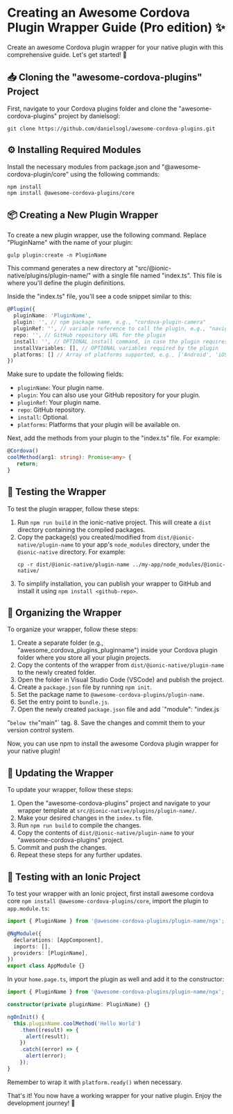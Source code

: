 # Creating an Awesome Cordova Plugin Wrapper Guide (Pro edition) :sparkles: 

Create an awesome Cordova plugin wrapper for your native plugin with this comprehensive guide. Let's get started! :rocket:

## 📥 Cloning the "awesome-cordova-plugins" Project

First, navigate to your Cordova plugins folder and clone the "awesome-cordova-plugins" project by danielsogl:

```shell
git clone https://github.com/danielsogl/awesome-cordova-plugins.git
```

## ⚙️ Installing Required Modules

Install the necessary modules from package.json and "@awesome-cordova-plugin/core" using the following commands:

```shell
npm install
npm install @awesome-cordova-plugins/core
```

## 📦 Creating a New Plugin Wrapper

To create a new plugin wrapper, use the following command. Replace "PluginName" with the name of your plugin:

```shell
gulp plugin:create -n PluginName
```

This command generates a new directory at "src/@ionic-native/plugins/plugin-name/" with a single file named "index.ts". This file is where you'll define the plugin definitions.

Inside the "index.ts" file, you'll see a code snippet similar to this:

```typescript
@Plugin({
  pluginName: 'PluginName',
  plugin: '', // npm package name, e.g., "cordova-plugin-camera"
  pluginRef: '', // variable reference to call the plugin, e.g., "navigator.geolocation"
  repo: '', // GitHub repository URL for the plugin
  install: '', // OPTIONAL install command, in case the plugin requires variables
  installVariables: [], // OPTIONAL variables required by the plugin
  platforms: [] // Array of platforms supported, e.g., ['Android', 'iOS']
})
```

Make sure to update the following fields:

- `pluginName`: Your plugin name.
- `plugin`: You can also use your GitHub repository for your plugin.
- `pluginRef`: Your plugin name.
- `repo`: GitHub repository.
- `install`: Optional.
- `platforms`: Platforms that your plugin will be available on.

Next, add the methods from your plugin to the "index.ts" file. For example:

```typescript
@Cordova()
coolMethod(arg1: string): Promise<any> {
   return;
}
```

## 🧪 Testing the Wrapper

To test the plugin wrapper, follow these steps:

1. Run `npm run build` in the ionic-native project. This will create a `dist` directory containing the compiled packages.
2. Copy the package(s) you created/modified from `dist/@ionic-native/plugin-name` to your app's `node_modules` directory, under the `@ionic-native` directory. For example:
   ```shell
   cp -r dist/@ionic-native/plugin-name ../my-app/node_modules/@ionic-native/
   ```
3. To simplify installation, you can publish your wrapper to GitHub and install it using `npm install <github-repo>`.

## 📁 Organizing the Wrapper

To organize your wrapper, follow these steps:

1. Create a separate folder (e.g., "awesome_cordova_plugins_pluginname") inside your Cordova plugin folder where you store all your plugin projects.
2. Copy the contents of the wrapper from `dist/@ionic-native/plugin-name` to the newly created folder.
3. Open the folder in Visual Studio Code (VSCode) and publish the project.
4. Create a `package.json` file by running `npm init`.
5. Set the package name to `@awesome-cordova-plugins/plugin-name`.
6. Set the entry point to `bundle.js`.
7. Open the newly created `package.json` file and add `"module": "index.js

"` below the `"main"` tag.
8. Save the changes and commit them to your version control system.

Now, you can use npm to install the awesome Cordova plugin wrapper for your native plugin!

## 🚀 Updating the Wrapper

To update your wrapper, follow these steps:

1. Open the "awesome-cordova-plugins" project and navigate to your wrapper template at `src/@ionic-native/plugins/plugin-name/`.
2. Make your desired changes in the `index.ts` file.
3. Run `npm run build` to compile the changes.
4. Copy the contents of `dist/@ionic-native/plugin-name` to your "awesome-cordova-plugins" project.
5. Commit and push the changes.
6. Repeat these steps for any further updates.

## 🧪 Testing with an Ionic Project

To test your wrapper with an Ionic project, first install awesome cordova core `npm install @awesome-cordova-plugins/core`, import the plugin to `app.module.ts`:

```typescript
import { PluginName } from '@awesome-cordova-plugins/plugin-name/ngx';

@NgModule({
  declarations: [AppComponent],
  imports: [],
  providers: [PluginName],
})
export class AppModule {}
```

In your `home.page.ts`, import the plugin as well and add it to the constructor:

```typescript
import { PluginName } from '@awesome-cordova-plugins/plugin-name/ngx';

constructor(private pluginName: PluginName) {}

ngOnInit() {
  this.pluginName.coolMethod('Hello World')
    .then((result) => {
      alert(result);
    })
    .catch((error) => {
      alert(error);
    });
}
```

Remember to wrap it with `platform.ready()` when necessary.

That's it! You now have a working wrapper for your native plugin. Enjoy the development journey! :tada:
